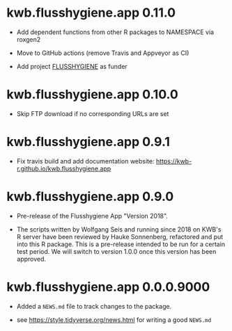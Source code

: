 # kwb.flusshygiene.app 0.11.0

* Add dependent functions from other R packages to NAMESPACE via roxgen2

* Move to GitHub actions (remove Travis and Appveyor as CI)

* Add project [FLUSSHYGIENE](https://kompetenz-wasser.de/en/project/flusshygiene) 
as funder

# kwb.flusshygiene.app 0.10.0

* Skip FTP download if no corresponding URLs are set

# kwb.flusshygiene.app 0.9.1

* Fix travis build and add documentation website: 
  https://kwb-r.github.io/kwb.flusshygiene.app

# kwb.flusshygiene.app 0.9.0

* Pre-release of the Flusshygiene App "Version 2018".

* The scripts written by Wolfgang Seis and running since 2018 on KWB's R server 
  have been reviewed by Hauke Sonnenberg, refactored and put into this R 
  package. This is a pre-release intended to be run for a certain test period. 
  We will switch to version 1.0.0 once this version has been approved.

# kwb.flusshygiene.app 0.0.0.9000

* Added a `NEWS.md` file to track changes to the package.

* see https://style.tidyverse.org/news.html for writing a good `NEWS.md`


